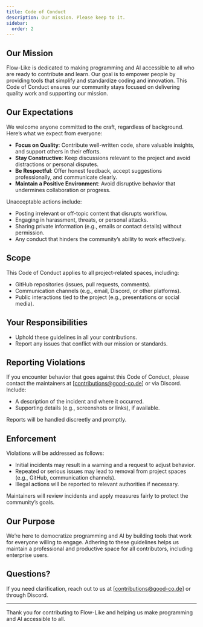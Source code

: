 ```yaml
---
title: Code of Conduct
description: Our mission. Please keep to it.
sidebar:
  order: 2
---
```


## Our Mission
Flow-Like is dedicated to making programming and AI accessible to all who are ready to contribute and learn. Our goal is to empower people by providing tools that simplify and standardize coding and innovation. This Code of Conduct ensures our community stays focused on delivering quality work and supporting our mission.

## Our Expectations
We welcome anyone committed to the craft, regardless of background. Here’s what we expect from everyone:
- **Focus on Quality**: Contribute well-written code, share valuable insights, and support others in their efforts.
- **Stay Constructive**: Keep discussions relevant to the project and avoid distractions or personal disputes.
- **Be Respectful**: Offer honest feedback, accept suggestions professionally, and communicate clearly.
- **Maintain a Positive Environment**: Avoid disruptive behavior that undermines collaboration or progress.

Unacceptable actions include:
- Posting irrelevant or off-topic content that disrupts workflow.
- Engaging in harassment, threats, or personal attacks.
- Sharing private information (e.g., emails or contact details) without permission.
- Any conduct that hinders the community’s ability to work effectively.

## Scope
This Code of Conduct applies to all project-related spaces, including:
- GitHub repositories (issues, pull requests, comments).
- Communication channels (e.g., email, Discord, or other platforms).
- Public interactions tied to the project (e.g., presentations or social media).

## Your Responsibilities
- Uphold these guidelines in all your contributions.
- Report any issues that conflict with our mission or standards.

## Reporting Violations
If you encounter behavior that goes against this Code of Conduct, please contact the maintainers at [contributions@good-co.de] or via Discord. Include:
- A description of the incident and where it occurred.
- Supporting details (e.g., screenshots or links), if available.

Reports will be handled discreetly and promptly.

## Enforcement
Violations will be addressed as follows:
- Initial incidents may result in a warning and a request to adjust behavior.
- Repeated or serious issues may lead to removal from project spaces (e.g., GitHub, communication channels).
- Illegal actions will be reported to relevant authorities if necessary.

Maintainers will review incidents and apply measures fairly to protect the community’s goals.

## Our Purpose
We’re here to democratize programming and AI by building tools that work for everyone willing to engage. Adhering to these guidelines helps us maintain a professional and productive space for all contributors, including enterprise users.

## Questions?
If you need clarification, reach out to us at [contributions@good-co.de] or through Discord.

---

Thank you for contributing to Flow-Like and helping us make programming and AI accessible to all.